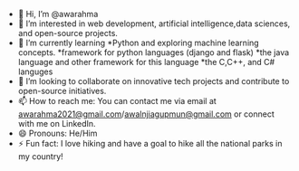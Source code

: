 - 👋 Hi, I’m @awarahma
- 👀 I’m interested in web development, artificial intelligence,data sciences, and open-source projects.
- 🌱 I’m currently learning
                *Python and exploring machine learning concepts.
                *framework for python languages (django and flask)
                *the java language and other framework for this language
                *the C,C++, and C# languges
- 💞️ I’m looking to collaborate on innovative tech projects and contribute to open-source initiatives.
- 📫 How to reach me: You can contact me via email at awarahma2021@gmail.com/awalnjiagupmun@gmail.com or connect with me on LinkedIn.
- 😄 Pronouns: He/Him
- ⚡ Fun fact: I love hiking and have a goal to hike all the national parks in my country!
